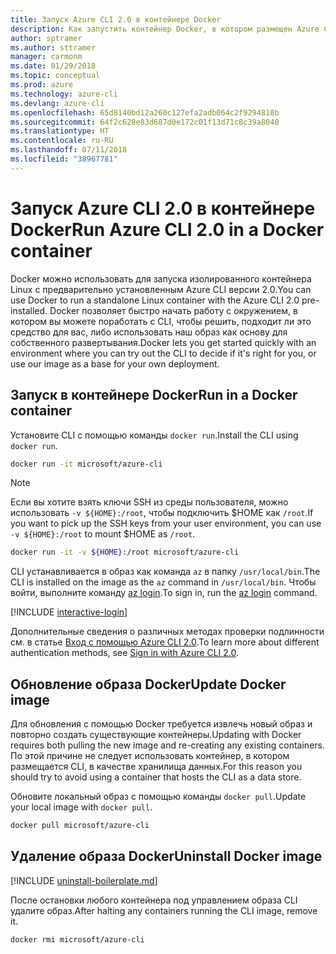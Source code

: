 ```yaml
---
title: Запуск Azure CLI 2.0 в контейнере Docker
description: Как запустить контейнер Docker, в котором размещен Azure CLI 2.0
author: sptramer
ms.author: sttramer
manager: carmonm
ms.date: 01/29/2018
ms.topic: conceptual
ms.prod: azure
ms.technology: azure-cli
ms.devlang: azure-cli
ms.openlocfilehash: 65d8140bd12a260c127efa2adb064c2f9294810b
ms.sourcegitcommit: 64f2c628e83d687d0e172c01f13d71c8c39a8040
ms.translationtype: HT
ms.contentlocale: ru-RU
ms.lasthandoff: 07/11/2018
ms.locfileid: "38967781"
---
```

# <a name="run-azure-cli-20-in-a-docker-container"></a><span data-ttu-id="69a4a-103">Запуск Azure CLI 2.0 в контейнере Docker</span><span class="sxs-lookup"><span data-stu-id="69a4a-103">Run Azure CLI 2.0 in a Docker container</span></span>

<span data-ttu-id="69a4a-104">Docker можно использовать для запуска изолированного контейнера Linux с предварительно установленным Azure CLI версии 2.0.</span><span class="sxs-lookup"><span data-stu-id="69a4a-104">You can use Docker to run a standalone Linux container with the Azure CLI 2.0 pre-installed.</span></span> <span data-ttu-id="69a4a-105">Docker позволяет быстро начать работу с окружением, в котором вы можете поработать с CLI, чтобы решить, подходит ли это средство для вас, либо использовать наш образ как основу для собственного развертывания.</span><span class="sxs-lookup"><span data-stu-id="69a4a-105">Docker lets you get started quickly with an environment where you can try out the CLI to decide if it's right for you, or use our image as a base for your own deployment.</span></span>

## <a name="run-in-a-docker-container"></a><span data-ttu-id="69a4a-106">Запуск в контейнере Docker</span><span class="sxs-lookup"><span data-stu-id="69a4a-106">Run in a Docker container</span></span>

<span data-ttu-id="69a4a-107">Установите CLI с помощью команды `docker run`.</span><span class="sxs-lookup"><span data-stu-id="69a4a-107">Install the CLI using `docker run`.</span></span>

   ```bash
   docker run -it microsoft/azure-cli
   ```

> [!NOTE]
> <span data-ttu-id="69a4a-108">Если вы хотите взять ключи SSH из среды пользователя, можно использовать `-v ${HOME}:/root`, чтобы подключить $HOME как `/root`.</span><span class="sxs-lookup"><span data-stu-id="69a4a-108">If you want to pick up the SSH keys from your user environment, you can use `-v ${HOME}:/root` to mount $HOME as `/root`.</span></span>
>
> ```bash
> docker run -it -v ${HOME}:/root microsoft/azure-cli
> ```

<span data-ttu-id="69a4a-109">CLI устанавливается в образ как команда `az` в папку `/usr/local/bin`.</span><span class="sxs-lookup"><span data-stu-id="69a4a-109">The CLI is installed on the image as the `az` command in `/usr/local/bin`.</span></span> <span data-ttu-id="69a4a-110">Чтобы войти, выполните команду [az login](/cli/azure/reference-index#az-login).</span><span class="sxs-lookup"><span data-stu-id="69a4a-110">To sign in, run the [az login](/cli/azure/reference-index#az-login) command.</span></span>

[!INCLUDE [interactive-login](includes/interactive-login.md)]

<span data-ttu-id="69a4a-111">Дополнительные сведения о различных методах проверки подлинности см. в статье [Вход с помощью Azure CLI 2.0](authenticate-azure-cli.md).</span><span class="sxs-lookup"><span data-stu-id="69a4a-111">To learn more about different authentication methods, see [Sign in with Azure CLI 2.0](authenticate-azure-cli.md).</span></span>

## <a name="update-docker-image"></a><span data-ttu-id="69a4a-112">Обновление образа Docker</span><span class="sxs-lookup"><span data-stu-id="69a4a-112">Update Docker image</span></span>

<span data-ttu-id="69a4a-113">Для обновления с помощью Docker требуется извлечь новый образ и повторно создать существующие контейнеры.</span><span class="sxs-lookup"><span data-stu-id="69a4a-113">Updating with Docker requires both pulling the new image and re-creating any existing containers.</span></span> <span data-ttu-id="69a4a-114">По этой причине не следует использовать контейнер, в котором размещается CLI, в качестве хранилища данных.</span><span class="sxs-lookup"><span data-stu-id="69a4a-114">For this reason you should try to avoid using a container that hosts the CLI as a data store.</span></span>

<span data-ttu-id="69a4a-115">Обновите локальный образ с помощью команды `docker pull`.</span><span class="sxs-lookup"><span data-stu-id="69a4a-115">Update your local image with `docker pull`.</span></span>

```bash
docker pull microsoft/azure-cli
```

## <a name="uninstall-docker-image"></a><span data-ttu-id="69a4a-116">Удаление образа Docker</span><span class="sxs-lookup"><span data-stu-id="69a4a-116">Uninstall Docker image</span></span>

[!INCLUDE [uninstall-boilerplate.md](includes/uninstall-boilerplate.md)]

<span data-ttu-id="69a4a-117">После остановки любого контейнера под управлением образа CLI удалите образ.</span><span class="sxs-lookup"><span data-stu-id="69a4a-117">After halting any containers running the CLI image, remove it.</span></span>

```bash
docker rmi microsoft/azure-cli
```
